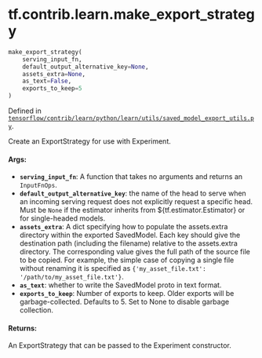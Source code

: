 <div itemscope itemtype="http://developers.google.com/ReferenceObject">
<meta itemprop="name" content="tf.contrib.learn.make_export_strategy" />
</div>

# tf.contrib.learn.make_export_strategy

``` python
make_export_strategy(
    serving_input_fn,
    default_output_alternative_key=None,
    assets_extra=None,
    as_text=False,
    exports_to_keep=5
)
```



Defined in [`tensorflow/contrib/learn/python/learn/utils/saved_model_export_utils.py`](https://www.tensorflow.org/code/tensorflow/contrib/learn/python/learn/utils/saved_model_export_utils.py).

Create an ExportStrategy for use with Experiment.

#### Args:

* <b>`serving_input_fn`</b>: A function that takes no arguments and returns an
    `InputFnOps`.
* <b>`default_output_alternative_key`</b>: the name of the head to serve when an
    incoming serving request does not explicitly request a specific head.
    Must be `None` if the estimator inherits from ${tf.estimator.Estimator}
    or for single-headed models.
* <b>`assets_extra`</b>: A dict specifying how to populate the assets.extra directory
    within the exported SavedModel.  Each key should give the destination
    path (including the filename) relative to the assets.extra directory.
    The corresponding value gives the full path of the source file to be
    copied.  For example, the simple case of copying a single file without
    renaming it is specified as
    `{'my_asset_file.txt': '/path/to/my_asset_file.txt'}`.
* <b>`as_text`</b>: whether to write the SavedModel proto in text format.
* <b>`exports_to_keep`</b>: Number of exports to keep.  Older exports will be
    garbage-collected.  Defaults to 5.  Set to None to disable garbage
    collection.


#### Returns:

  An ExportStrategy that can be passed to the Experiment constructor.